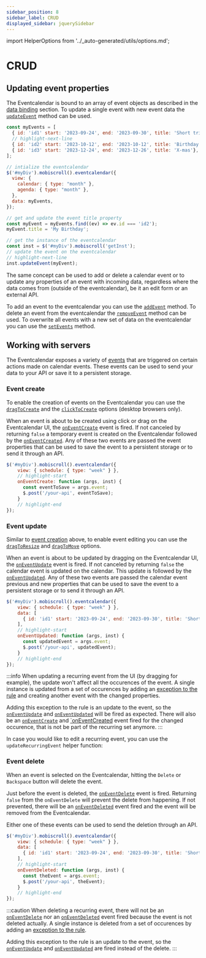 ```yaml
---
sidebar_position: 8
sidebar_label: CRUD
displayed_sidebar: jquerySidebar
---
```


import HelperOptions from '../_auto-generated/utils/options.md';

# CRUD

## Updating event properties

The Eventcalendar is bound to an array of event objects as described in the [data binding](data-binding) section. To update a single event with new event data the [`updateEvent`](./api#method-updateEvent) method can be used.

```jsx title="Updating an event title"
const myEvents = [
  { id: 'id1' start: '2023-09-24', end: '2023-09-30', title: 'Short trip!'},
  // highlight-next-line
  { id: 'id2' start: '2023-10-12', end: '2023-10-12', title: 'Birthday'},
  { id: 'id3' start: '2023-12-24', end: '2023-12-26', title: 'X-mas'},
];

// intialize the eventcalendar
$('#myDiv').mobiscroll().eventcalendar({
  view: {
    calendar: { type: "month" },
    agenda: { type: "month" },
  },
  data: myEvents,
});

// get and update the event title property
const myEvent = myEvents.find((ev) => ev.id === 'id2');
myEvent.title = 'My Birthday';

// get the instance of the eventcalendar
const inst = $('#myDiv').mobiscroll('getInst');
// update the event on the eventcalendar
// highlight-next-line
inst.updateEvent(myEvent);
```

The same concept can be used to add or delete a calendar event or to update any properties of an event with incoming data, regardless where the data comes from (outside of the eventcalendar), be it an edit form or an external API.

To add an event to the eventcalendar you can use the [`addEvent`](./api#method-addEvent) method. To delete an event from the eventcalendar the [`removeEvent`](./api#method-removeEvent) method can be used. To overwrite all events with a new set of data on the eventcalendar you can use the [`setEvents`](./api#method-setEvents) method.

## Working with servers

The Eventcalendar exposes a variety of [events](api#events) that are triggered on certain actions made on calendar events. These events can be used to send your data to your API or save it to a persistent storage.

### Event create

To enable the creation of events on the Eventcalendar you can use the [`dragToCreate`](api#opt-dragToCreate) and the [`clickToCreate`](api#opt-clickToCreate) options (desktop browsers only).

When an event is about to be created using click or drag on the Eventcalendar UI, the [`onEventCreate`](api#event-onEventCreate) event is fired. If not canceled by returning `false` a temporary event is created on the Eventcalendar followed by the [`onEventCreated`](api#event-onEventCreated). Any of these two events are passed the event properties that can be used to save the event to a persistent storage or to send it through an API.

```js title="Save a new event through an API"
$('#myDiv').mobiscroll().eventcalendar({
    view: { schedule: { type: "week" } },
    // highlight-start
    onEventCreate: function (args, inst) {
      const eventToSave = args.event;
      $.post('/your-api', eventToSave);
    }
    // highlight-end
});
```

### Event update

Similar to [event creation](#event-create) above, to enable event editing you can use the [`dragToResize`](api#opt-dragToResize) and [`dragToMove`](api#opt-dragToMove) options.

When an event is about to be updated by dragging on the Eventcalendar UI, the [`onEventUpdate`](api#event-onEventUpdate) event is fired. If not canceled by returning `false` the calendar event is updated on the calendar. This update is followed by the [`onEventUpdated`](api#event-onEventUpdated). Any of these two events are passed the calendar event previous and new properties that can be used to save the event to a persistent storage or to send it through an API.

```js title="Send an updated event through an API"
$('#myDiv').mobiscroll().eventcalendar({
    view: { schedule: { type: "week" } },
    data: [
      { id: 'id1' start: '2023-09-24', end: '2023-09-30', title: 'Short trip!'},
    ],
    // highlight-start
    onEventUpdated: function (args, inst) {
      const updatedEvent = args.event;
      $.post('/your-api', updatedEvent);
    }
    // highlight-end
});
```

:::info
When updating a recurring event from the UI (by dragging for example), the update won't affect all the occurences of the event. A single instance is updated from a set of occurences by adding an [exception to the rule](../core-concepts/recurrence#rule-exceptions) and creating another event with the changed properties.

Adding this exception to the rule is an update to the event, so the [`onEventUpdate`](./api#event-onEventUpdate) and [`onEventUpdated`](./api#event-onEventUpdated) will be fired as expected. There will also be an [`onEventCreate`](./api#event-onEventCreate) and [`onEventCreated](./api#event-onEventCreated) event fired for the changed occurence, that is not be part of the recurring set anymore.
:::

In case you would like to edit a recurring event, you can use the `updateRecurringEvent` helper function:

<div className="option-list no-padding">

<HelperOptions />

</div>

### Event delete

When an event is selected on the Eventcalendar, hitting the `Delete` or `Backspace` button will delete the event.

Just before the event is deleted, the [`onEventDelete`](./api#event-onEventDelete) event is fired. Returning `false` from the `onEventDelete` will prevent the delete from happening. If not prevented, there will be an [`onEventDeleted`](./api#event-onEventDeleted) event fired and the event will be removed from the Eventcalendar.

Either one of these events can be used to send the deletion through an API.

```js title="Notify a server of an event deletion"
$('#myDiv').mobiscroll().eventcalendar({
    view: { schedule: { type: "week" } },
    data: [
      { id: 'id1' start: '2023-09-24', end: '2023-09-30', title: 'Short trip!'},
    ],
    // highlight-start
    onEventDeleted: function (args, inst) {
      const theEvent = args.event;
      $.post('/your-api', theEvent);
    }
    // highlight-end
});
```

:::caution
When deleting a recurring event, there will not be an [`onEventDelete`](./api#event-onEventDelete) nor an [`onEventDeleted`](./api#event-onEventDeleted) event fired because the event is not deleted actually. A single instance is deleted from a set of occurences by adding an [exception to the rule](../core-concepts/recurrence#rule-exceptions).

Adding this exception to the rule is an update to the event, so the [`onEventUpdate`](./api#event-onEventUpdate) and [`onEventUpdated`](./api#event-onEventUpdated) are fired instead of the delete.
:::
